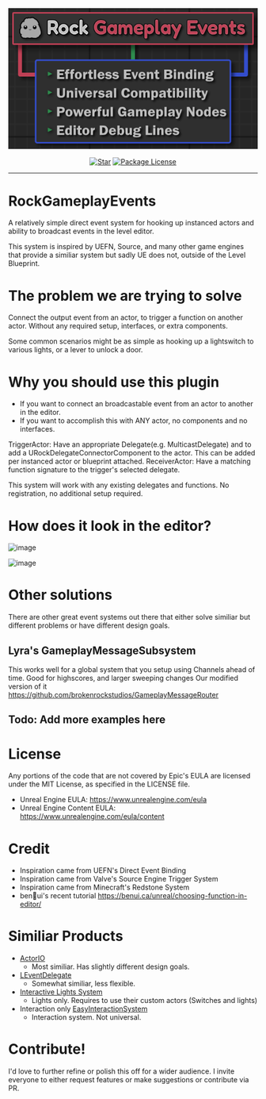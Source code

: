 <div align="center">
  <a href="https://github.com/brokenrockstudios/RockGameplayEvents">
    <img src="docs/images/banner-640.png" alt="Banner">
  </a>
</div>

<div align="center">
  
[![Star][star-image]][star-url]
[![Package License][package-license-image]][package-license-url]

</div>

<hr>

# RockGameplayEvents
A relatively simple direct event system for hooking up instanced actors and ability to broadcast events in the level editor.

This system is inspired by UEFN, Source, and many other game engines that provide a similiar system but sadly UE does not, outside of the Level Blueprint.

# The problem we are trying to solve
Connect the output event from an actor, to trigger a function on another actor.  Without any required setup, interfaces, or extra components.

Some common scenarios might be as simple as hooking up a lightswitch to various lights, or a lever to unlock a door.


# Why you should use this plugin

* If you want to connect an broadcastable event from an actor to another in the editor. 
* If you want to accomplish this with ANY actor, no components and no interfaces.

TriggerActor: Have an appropriate Delegate(e.g. MulticastDelegate) and to add a URockDelegateConnectorComponent to the actor. This can be added per instanced actor or blueprint attached.
ReceiverActor: Have a matching function signature to the trigger's selected delegate. 

This system will work with any existing delegates and functions. No registration, no additional setup required.

# How does it look in the editor?

![image](https://github.com/user-attachments/assets/22787026-773a-46a0-b7fc-7b96044718ea)

![image](https://github.com/user-attachments/assets/decf118c-55c7-433a-afae-5ff432b9041d)


# Other solutions

There are other great event systems out there that either solve similiar but different problems or have different design goals.

## Lyra's GameplayMessageSubsystem
This works well for a global system that you setup using Channels ahead of time. Good for highscores, and larger sweeping changes
Our modified version of it https://github.com/brokenrockstudios/GameplayMessageRouter

## Todo: Add more examples here



# License

Any portions of the code that are not covered by Epic's EULA are licensed under the MIT License, as specified in the LICENSE file.

- Unreal Engine EULA: https://www.unrealengine.com/eula
- Unreal Engine Content EULA: https://www.unrealengine.com/eula/content

# Credit

* Inspiration came from UEFN's Direct Event Binding
* Inspiration came from Valve's Source Engine Trigger System
* Inspiration came from Minecraft's Redstone System
* ben🍃ui's recent tutorial https://benui.ca/unreal/choosing-function-in-editor/

# Similiar Products

* [ActorIO](https://github.com/HorizonGamesRoland/ActorIO/tree/main)
    * Most similiar. Has slightly different design goals.
* [LEventDelegate](https://github.com/liufei2008/LEventDelegate/tree/5.2)
    * Somewhat similiar, less flexible.
* [Interactive Lights System](https://www.fab.com/listings/e1062ebc-abd9-4688-bedc-c34ba95409a6)
    * Lights only. Requires to use their custom actors (Switches and lights)
* Interaction only [EasyInteractionSystem](https://www.fab.com/listings/dbb8f567-d3cd-43e9-8e9d-3bfceb2eaff9)
    * Interaction system. Not universal.

# Contribute!

I'd love to further refine or polish this off for a wider audience. I invite everyone to either request features or make suggestions or contribute via PR. 



[star-url]: https://github.com/brokenrockstudios/RockGameplayEvents/stargazers
[star-image]: https://img.shields.io/github/stars/brokenrockstudios/RockGameplayEvents?label=stars&style=plastic&color=blue
[package-license-url]: https://opensource.org/licenses/MIT
[package-license-image]: https://img.shields.io/badge/License-MIT-blue.svg?style=plastic&color=green
[issues-open-image]: https://img.shields.io/github/issues/brokenrockstudios/RockGameplayEvents?label=Issues&style=plastic
[issues-url]: https://github.com/brokenrockstudios/RockGameplayEvents/issues

